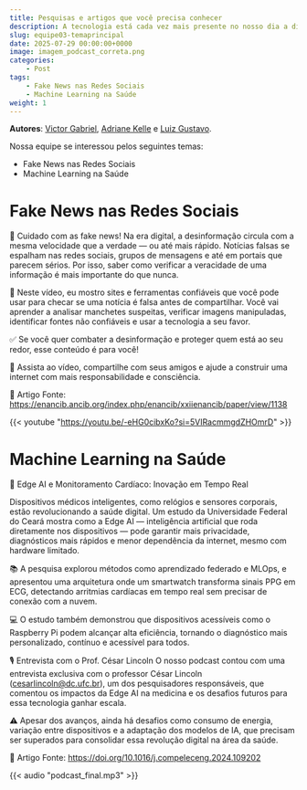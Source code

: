 ```yaml
---
title: Pesquisas e artigos que você precisa conhecer
description: A tecnologia está cada vez mais presente no nosso dia a dia — da inteligência artificial que opera direto nos dispositivos até as ferramentas que ajudam a identificar fake news nas redes sociais. Neste post, você vai entender como essas inovações impactam sua rotina e por que é essencial usá-las com consciência.
slug: equipe03-temaprincipal
date: 2025-07-29 00:00:00+0000
image: imagem_podcast_correta.png
categories:
    - Post
tags:
    - Fake News nas Redes Sociais
    - Machine Learning na Saúde
weight: 1      
---
```


**Autores**: [Victor Gabriel](victor21@alu.ufc.br), [Adriane Kelle](adriane.kll@alu.ufc.br) e [Luiz Gustavo](luizgus@alu.ufc.br). 

Nossa equipe se interessou pelos seguintes temas:
 - Fake News nas Redes Sociais
 - Machine Learning na Saúde
  
# Fake News nas Redes Sociais
🛑 Cuidado com as fake news!
Na era digital, a desinformação circula com a mesma velocidade que a verdade — ou até mais rápido. Notícias falsas se espalham nas redes sociais, grupos de mensagens e até em portais que parecem sérios. Por isso, saber como verificar a veracidade de uma informação é mais importante do que nunca.

📲 Neste vídeo, eu mostro sites e ferramentas confiáveis que você pode usar para checar se uma notícia é falsa antes de compartilhar. Você vai aprender a analisar manchetes suspeitas, verificar imagens manipuladas, identificar fontes não confiáveis e usar a tecnologia a seu favor.

✅ Se você quer combater a desinformação e proteger quem está ao seu redor, esse conteúdo é para você!

🔗 Assista ao vídeo, compartilhe com seus amigos e ajude a construir uma internet com mais responsabilidade e consciência.

🔗 Artigo Fonte: https://enancib.ancib.org/index.php/enancib/xxiienancib/paper/view/1138

{{< youtube "https://youtu.be/-eHG0cibxKo?si=5VIRacmmgdZHOmrD" >}}

# Machine Learning na Saúde
🔬 Edge AI e Monitoramento Cardíaco: Inovação em Tempo Real

Dispositivos médicos inteligentes, como relógios e sensores corporais, estão revolucionando a saúde digital. Um estudo da Universidade Federal do Ceará mostra como a Edge AI — inteligência artificial que roda diretamente nos dispositivos — pode garantir mais privacidade, diagnósticos mais rápidos e menor dependência da internet, mesmo com hardware limitado.

📚 A pesquisa explorou métodos como aprendizado federado e MLOps, e apresentou uma arquitetura onde um smartwatch transforma sinais PPG em ECG, detectando arritmias cardíacas em tempo real sem precisar de conexão com a nuvem.

💻 O estudo também demonstrou que dispositivos acessíveis como o Raspberry Pi podem alcançar alta eficiência, tornando o diagnóstico mais personalizado, contínuo e acessível para todos.

🎙️ Entrevista com o Prof. César Lincoln
O nosso podcast contou com uma entrevista exclusiva com o professor César Lincoln (cesarlincoln@dc.ufc.br), um dos pesquisadores responsáveis, que comentou os impactos da Edge AI na medicina e os desafios futuros para essa tecnologia ganhar escala.

⚠️ Apesar dos avanços, ainda há desafios como consumo de energia, variação entre dispositivos e a adaptação dos modelos de IA, que precisam ser superados para consolidar essa revolução digital na área da saúde.

🔗 Artigo Fonte: https://doi.org/10.1016/j.compeleceng.2024.109202

{{< audio "podcast_final.mp3" >}}



